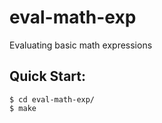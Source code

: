 # eval-math-exp
Evaluating basic math expressions

## Quick Start:
`$ cd eval-math-exp/`<br/>
`$ make`
